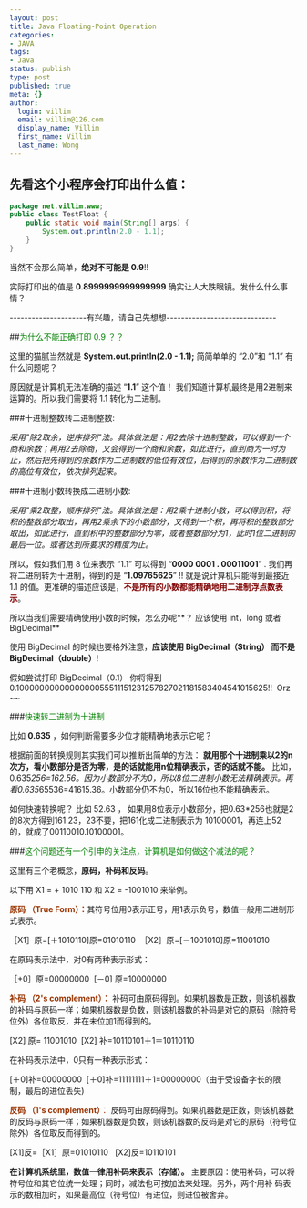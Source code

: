 ```yaml
---
layout: post
title: Java Floating-Point Operation
categories:
- JAVA
tags:
- Java
status: publish
type: post
published: true
meta: {}
author:
  login: villim
  email: villim@126.com
  display_name: Villim
  first_name: Villim
  last_name: Wong
---
```


## 先看这个小程序会打印出什么值：

```java
package net.villim.www;
public class TestFloat {
	public static void main(String[] args) {
		System.out.println(2.0 - 1.1);
	}
}
```

当然不会那么简单，**绝对不可能是 0.9**!! 

实际打印出的值是 **0.8999999999999999** 确实让人大跌眼镜。发什么什么事情？


---------------------有兴趣，请自己先想想------------------------------

##<span style="color: #008000;">为什么不能正确打印 0.9 ？？</span>

这里的猫腻当然就是 **System.out.println(2.0 - 1.1);** 简简单单的 “2.0”和 “1.1” 有什么问题呢？

原因就是计算机无法准确的描述 “**1.1**” 这个值！ 我们知道计算机最终是用2进制来运算的。所以我们需要将 1.1 转化为二进制。


###十进制整数转二进制整数:

*采用"除2取余，逆序排列"法。具体做法是：用2去除十进制整数，可以得到一个商和余数；再用2去除商，又会得到一个商和余数，如此进行，直到商为一时为止，然后把先得到的余数作为二进制数的低位有效位，后得到的余数作为二进制数的高位有效位，依次排列起来。*


###十进制小数转换成二进制小数:

*采用"乘2取整，顺序排列"法。具体做法是：用2乘十进制小数，可以得到积，将积的整数部分取出，再用2乘余下的小数部分，又得到一个积，再将积的整数部分取出，如此进行，直到积中的整数部分为零，或者整数部分为1，此时1位二进制的最后一位。或者达到所要求的精度为止。*

所以，假如我们用 8 位来表示 “1.1” 可以得到 “**0000 0001 . 00011001**” . 我们再将二进制转为十进制，得到的是 “**1.09765625**” !! 就是说计算机只能得到最接近 1.1 的值。更准确的描述应该是，<span style="color: #800000;">**不是所有的小数都能精确地用二进制浮点数表示**</span>。

所以当我们需要精确使用小数的时候，怎么办呢**？ 应该使用 int，long 或者 BigDecimal**


使用 BigDecimal 的时候也要格外注意，**应该使用 BigDecimal（String） 而不是BigDecimal（double）**! 

假如尝试打印 BigDecimal（0.1） 你将得到  0.1000000000000000055511151231257827021181583404541015625!!  Orz ~~



###<span style="color: #008000;">快速转二进制为十进制</span>

比如 **0.635** ，如何判断需要多少位才能精确地表示它呢？

根据前面的转换规则其实我们可以推断出简单的方法： **就用那个十进制乘以2的n次方，看小数部分是否为零，是的话就能用n位精确表示，否的话就不能。** 比如，0.635*256=162.56。因为小数部分不为0，所以8位二进制小数无法精确表示。再看0.635*65536=41615.36。小数部分仍不为0，所以16位也不能精确表示。

如何快速转换呢？ 比如 52.63 ， 如果用8位表示小数部分，把0.63*256也就是2的8次方得到161.23，23不要，把161化成二进制表示为 10100001，再连上52的，就成了00110010.10100001。



###<span style="color: #008000;">这个问题还有一个引申的关注点，计算机是如何做这个减法的呢？</span>

这里有三个老概念，**原码，补码和反码**。

以下用 X1 = + 1010 110 和 X2 = -1001010 来举例。

<span style="color: #993300;">**原码 （True Form）：**</span>其符号位用0表示正号，用1表示负号，数值一般用二进制形式表示。

［X1］原=[＋1010110]原=01010110  ［X2］原=[－1001010]原=11001010

在原码表示法中，对0有两种表示形式：

［+0］原=00000000  [－0] 原=10000000

<span style="color: #993300;">**补码 （2's complement）：**</span> 补码可由原码得到。如果机器数是正数，则该机器数的补码与原码一样；如果机器数是负数，则该机器数的补码是对它的原码（除符号位外）各位取反，并在未位加1而得到的。

[X2] 原= 11001010  [X2] 补=10110101＋1＝10110110

在补码表示法中，0只有一种表示形式：

[＋0]补=00000000  [＋0]补=11111111＋1=00000000（由于受设备字长的限制，最后的进位丢失)

<span style="color: #993300;">**反码 （1's complement）**：</span> 反码可由原码得到。如果机器数是正数，则该机器数的反码与原码一样；如果机器数是负数，则该机器数的反码是对它的原码（符号位除外）各位取反而得到的。

[X1]反=［X1］原=01010110   [X2]反=10110101

**在计算机系统里，数值一律用补码来表示（存储）。** 主要原因：使用补码，可以将符号位和其它位统一处理；同时，减法也可按加法来处理。另外，两个用补 码表示的数相加时，如果最高位（符号位）有进位，则进位被舍弃。


